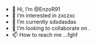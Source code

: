- 👋 Hi, I’m @EnzoR91
- 👀 I’m interested in zxczxc
- 🌱 I’m currently sdsdasdas
- 💞️ I’m looking to collaborate on .
- 📫 How to reach me ...fghf

<!---
EnzoR91/EnzoR91 is a ✨ special ✨ repository because its `README.md` (this file) appears on your GitHub profile.
You can click the Preview link to take a look at your changes.
--->
